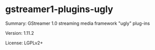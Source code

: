 #           gstreamer1-plugins-ugly

 
Summary:        GStreamer 1.0 streaming media framework "ugly" plug-ins
 
Version:        1.11.2
 
License:        LGPLv2+
 
